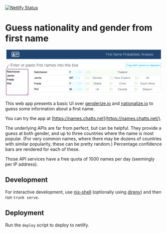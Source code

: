[![Netlify Status](https://api.netlify.com/api/v1/badges/2f77aa1d-2993-420f-9a98-4c462e2cf5a2/deploy-status)](https://app.netlify.com/sites/quizzical-poincare-8a9bc0/deploys)

# Guess nationality and gender from first name

![Example screenshot](static/screenshot.png)

This web app presents a basic UI over [genderize.io](https://genderize.io/) and
[nationalize.io](https://nationalize.io/) to guess some information about a
first name.

You can try the app at [https://names.chatts.net](https://names.chatts.net/).

The underlying APIs are far from perfect, but can be helpful. They provide a
guess at both gender, and up to three countries where the name is most popular.
(For very common names, where there may be dozens of countries with similar
popularity, these can be pretty random.) Percentage confidence bars are rendered
for each of these.

Those API services have a free quota of 1000 names per day (seemingly per IP
address).

## Development

For interactive development, use
[nix-shell](https://nixos.org/manual/nix/unstable/command-ref/nix-shell.html)
(optionally using [direnv](https://direnv.net)) and then run `trunk serve`.

## Deployment

Run the `deploy` script to deploy to netlify.
